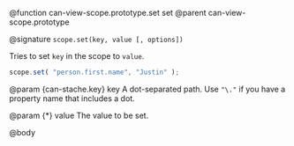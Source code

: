 @function can-view-scope.prototype.set set
@parent can-view-scope.prototype

@signature `scope.set(key, value [, options])`

Tries to set `key` in the scope to `value`.

```js
scope.set( "person.first.name", "Justin" );
```

@param {can-stache.key} key A dot-separated path.  Use `"\."` if you have a
property name that includes a dot.

@param {*} value The value to be set.

@body
